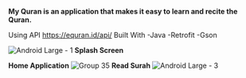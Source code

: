 **My Quran is an application that makes it easy to learn and recite the Quran.**


Using API https://equran.id/api/
Built With
-Java 
-Retrofit
-Gson




![Android Large - 1](https://user-images.githubusercontent.com/82995911/187061768-1fd00ce6-44e9-4420-8fd6-6954d6e6b47f.png)
**Splash Screen** 

**Home Application**
![Group 35](https://user-images.githubusercontent.com/82995911/187061787-774b55cd-fa7f-4edf-ba6e-c074dac1c3bc.png)
**Read Surah**
![Android Large - 3](https://user-images.githubusercontent.com/82995911/187061791-ce6a2d8d-e9f9-4659-9c73-917e8dd2ed3c.png)
